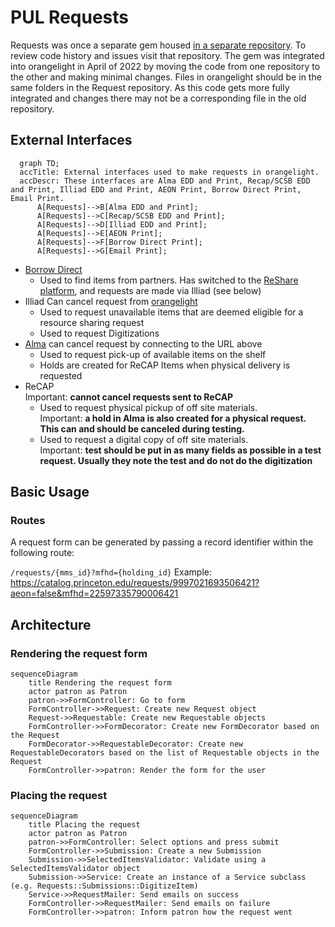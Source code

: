 # PUL Requests

Requests was once a separate gem housed [in a separate repository](https://github.com/pulibrary/requests).  To review code history and issues visit that repository.
The gem was integrated into orangelight in April of 2022 by moving the code from one repository to the other and making minimal changes.  Files in orangelight should be in the same folders in the Request repository.  As this code gets more fully integrated and changes there may not be a corresponding file in the old repository.

## External Interfaces

```mermaid
  graph TD;
  accTitle: External interfaces used to make requests in orangelight.
  accDescr: These interfaces are Alma EDD and Print, Recap/SCSB EDD and Print, Illiad EDD and Print, AEON Print, Borrow Direct Print, Email Print.
      A[Requests]-->B[Alma EDD and Print];
      A[Requests]-->C[Recap/SCSB EDD and Print];
      A[Requests]-->D[Illiad EDD and Print];
      A[Requests]-->E[AEON Print];
      A[Requests]-->F[Borrow Direct Print];
      A[Requests]-->G[Email Print];
```

* [Borrow Direct](https://catalog.princeton.edu/borrow-direct)
  * Used to find items from partners. Has switched to the [ReShare platform](https://projectreshare.org/), and requests are made via Illiad (see below)
* Illiad
  Can cancel request from [orangelight](https://catalog.princeton.edu/account/digitization_requests)
  * Used to request unavailable items that are deemed eligible for a resource sharing request
  * Used to request Digitizations
* [Alma](https://princeton.alma.exlibrisgroup.com/discovery/account?vid=01PRI_INST:Services&lang=EN&section=overview)
  can cancel request by connecting to the URL above
  * Used to request pick-up of available items on the shelf
  * Holds are created for ReCAP Items when physical delivery is requested
* ReCAP    
    Important: **cannot cancel requests sent to ReCAP**
  * Used to request physical pickup of off site materials.    
    Important: **a hold in Alma is also created for a physical request.  This can and should be canceled during testing.**
  * Used to request a digital copy of off site materials.    
    Important: **test should be put in as many fields as possible in a test request.  Usually they note the test and do not do the digitization**

## Basic Usage

### Routes
A request form can be generated by passing a record identifier within the following route:

```/requests/{mms_id}?mfhd={holding_id}``` Example: https://catalog.princeton.edu/requests/9997021693506421?aeon=false&mfhd=22597335790006421    


## Architecture

### Rendering the request form

```mermaid
sequenceDiagram
    title Rendering the request form
    actor patron as Patron
    patron->>FormController: Go to form
    FormController->>Request: Create new Request object
    Request->>Requestable: Create new Requestable objects
    FormController->>FormDecorator: Create new FormDecorator based on the Request
    FormDecorator->>RequestableDecorator: Create new RequestableDecorators based on the list of Requestable objects in the Request
    FormController->>patron: Render the form for the user
```

### Placing the request


```mermaid
sequenceDiagram
    title Placing the request
    actor patron as Patron
    patron->>FormController: Select options and press submit
    FormController->>Submission: Create a new Submission
    Submission->>SelectedItemsValidator: Validate using a SelectedItemsValidator object
    Submission->>Service: Create an instance of a Service subclass (e.g. Requests::Submissions::DigitizeItem)
    Service->>RequestMailer: Send emails on success
    FormController->>RequestMailer: Send emails on failure
    FormController->>patron: Inform patron how the request went
```
